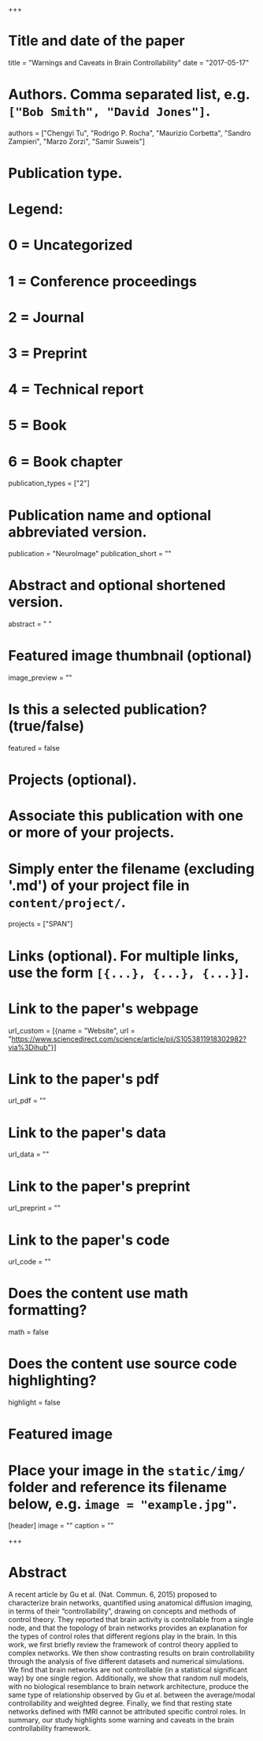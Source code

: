 +++
# Title and date of the paper
title = "Warnings and Caveats in Brain Controllability"
date = "2017-05-17"

# Authors. Comma separated list, e.g. `["Bob Smith", "David Jones"]`.
authors = ["Chengyi Tu", "Rodrigo P. Rocha", "Maurizio Corbetta", "Sandro Zampieri", "Marzo Zorzi", "Samir Suweis"]

# Publication type.
# Legend:
# 0 = Uncategorized
# 1 = Conference proceedings
# 2 = Journal
# 3 = Preprint
# 4 = Technical report
# 5 = Book
# 6 = Book chapter
publication_types = ["2"]

# Publication name and optional abbreviated version.
publication = "NeuroImage"
publication_short = ""

# Abstract and optional shortened version.
abstract = " "
# Featured image thumbnail (optional)
image_preview = ""

# Is this a selected publication? (true/false)
featured = false

# Projects (optional).
#   Associate this publication with one or more of your projects.
#   Simply enter the filename (excluding '.md') of your project file in `content/project/`.
projects = ["SPAN"]

# Links (optional). For multiple links, use the form `[{...}, {...}, {...}]`.
# Link to the paper's webpage
url_custom = [{name = "Website", url = "https://www.sciencedirect.com/science/article/pii/S1053811918302982?via%3Dihub"}]
# Link to the paper's pdf
url_pdf = ""
# Link to the paper's data
url_data = ""
# Link to the paper's preprint
url_preprint = ""
# Link to the paper's code
url_code = ""


# Does the content use math formatting?
math = false

# Does the content use source code highlighting?
highlight = false

# Featured image
# Place your image in the `static/img/` folder and reference its filename below, e.g. `image = "example.jpg"`.
[header]
image = ""
caption = ""

+++

# Abstract
A recent article by Gu et al. (Nat. Commun. 6, 2015) proposed to characterize brain networks, quantified using anatomical diffusion imaging, in terms of their “controllability”, drawing on concepts and methods of control theory. They reported that brain activity is controllable from a single node, and that the topology of brain networks provides an explanation for the types of control roles that different regions play in the brain. In this work, we first briefly review the framework of control theory applied to complex networks. We then show contrasting results on brain controllability through the analysis of five different datasets and numerical simulations. We find that brain networks are not controllable (in a statistical significant way) by one single region. Additionally, we show that random null models, with no biological resemblance to brain network architecture, produce the same type of relationship observed by Gu et al. between the average/modal controllability and weighted degree. Finally, we find that resting state networks defined with fMRI cannot be attributed specific control roles. In summary, our study highlights some warning and caveats in the brain controllability framework.
